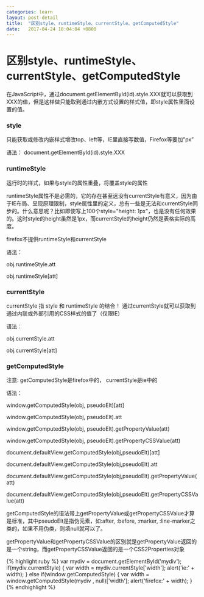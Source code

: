```yaml
---
categories: learn
layout: post-detail
title:  "区别style、runtimeStyle、currentStyle、getComputedStyle"
date:   2017-04-24 18:04:04 +0800
---
```


#  区别style、runtimeStyle、currentStyle、getComputedStyle

在JavaScript中，通过document.getElementById(id).style.XXX就可以获取到XXX的值，但是这样做只能取到通过内嵌方式设置的样式值，即style属性里面设置的值。


 
### **style**
只能获取或修改内嵌样式增改top、left等，IE里直接写数值，Firefox等要加”px”

语法：
document.getElementById(id).style.XXX



### **runtimeStyle**

运行时的样式，如果与style的属性重叠，将覆盖style的属性

runtimeStyle属性不是必需的，它的存在甚至远没有currentStyle有意义，因为由于IE布局、呈现原理限制，style属性里的定义，总有一些是无法和currentStyle同步的。什么意思呢？比如即使写上100个style="height: 1px"，也是没有任何效果的。这时style的height虽然是1px，而currentStyle的height仍然是表格实际的高度。

firefox不提供runtimeStyle和currentStyle

语法：

obj.runtimeStyle.att

obj.runtimeStyle[att]



### **currentStyle**

currentStyle 指 style 和 runtimeStyle 的结合！ 通过currentStyle就可以获取到通过内联或外部引用的CSS样式的值了（仅限IE）


语法：

obj.currentStyle.att

obj.currentStyle[att] 



###  **getComputedStyle**

注意: getComputedStyle是firefox中的， currentStyle是ie中的


语法：

window.getComputedStyle(obj, pseudoElt)[att]

window.getComputedStyle(obj, pseudoElt).att

window.getComputedStyle(obj, pseudoElt).getPropertyValue(att)

window.getComputedStyle(obj, pseudoElt).getPropertyCSSValue(att)

document.defaultView.getComputedStyle(obj,pseudoElt)[att]

document.defaultView.getComputedStyle(obj,pseudoElt).att

document.defaultView.getComputedStyle(obj,pseudoElt).getPropertyValue(att)

document.defaultView.getComputedStyle(obj,pseudoElt).getPropertyCSSValue(att)

getComputedStyle的语法带上getPropertyValue或getPropertyCSSValue才算是标准，其中pseudoElt是指伪元素，如:after, :before, :marker, :line-marker之类的，如果不用伪类，则填null就可以了。


getPropertyValue和getPropertyCSSValue的区别就是getPropertyValue返回的是一个string，而getPropertyCSSValue返回的是一个CSS2Properties对象


{% highlight ruby %}
var mydiv = document.getElementById('mydiv');
if(mydiv.currentStyle) {
      var width = mydiv.currentStyle['width'];
      alert('ie:' + width);
} else if(window.getComputedStyle) {
      var width = window.getComputedStyle(mydiv , null)['width'];
      alert('firefox:' + width);
} 
{% endhighlight %}

 